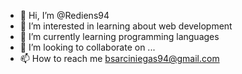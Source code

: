 - 👋 Hi, I’m @Rediens94
- 👀 I’m interested in learning about web development
- 🌱 I’m currently learning programming languages
- 💞️ I’m looking to collaborate on ...
- 📫 How to reach me bsarciniegas94@gmail.com

<!---
Rediens94/Rediens94 is a ✨ special ✨ repository because its `README.md` (this file) appears on your GitHub profile.
You can click the Preview link to take a look at your changes.
--->
